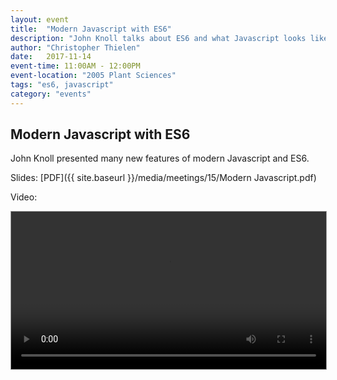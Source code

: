 ```yaml
---
layout: event
title:  "Modern Javascript with ES6"
description: "John Knoll talks about ES6 and what Javascript looks like in 2017."
author: "Christopher Thielen"
date:   2017-11-14
event-time: 11:00AM - 12:00PM
event-location: "2005 Plant Sciences"
tags: "es6, javascript"
category: "events"
---
```


Modern Javascript with ES6
-
John Knoll presented many new features of modern Javascript and ES6.

Slides: [PDF]({{ site.baseurl }}/media/meetings/15/Modern Javascript.pdf)

Video:

<video controls style="width: 100%; border: 1px solid #999;">
  <source src="{{ site.baseurl }}/media/meetings/15/App Dev SIG 2017-11-14.mp4" type="video/mp4">
  Your browser does not support the video tag.
</video>
